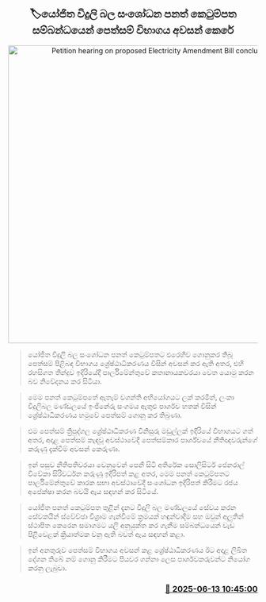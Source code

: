 <p align='center'><b><h2 align='center' title='Petition hearing on proposed Electricity Amendment Bill concludes'>🏷යෝජිත විදුලි බල සංශෝධන පනත් කෙටුම්පත සම්බන්ධයෙන් පෙත්සම් විභාගය අවසන් කෙරේ</h2></b></p>
<p align='center'><img src='https://helakuru.sgp1.cdn.digitaloceanspaces.com/esana/images/lib/court-2[1].jpg' width='600' alt='Petition hearing on proposed Electricity Amendment Bill concludes'></p>

> යෝජිත විදුලි බල සංශෝධන පනත් කෙටුම්පතට එරෙහිව ගොනුකර තිබූ පෙත්සම් පිළිබඳ විභාගය ශ්‍රේෂ්ඨාධිකරණය විසින් අවසන් කර ඇති අතර, එහි රහසිගත තීන්දුව ඉදිරියේදී පාර්ලිමේන්තුවේ කතානායකවරයා වෙත යොමු කරන බව නිවේදනය කර සිටියා.

> මෙම පනත් කෙටුම්පතේ ඇතැම් වගන්ති අභියෝගයට ලක් කරමින්, ලංකා විදුලිබල මණ්ඩලයේ ඉංජිනේරු සංගමය ඇතුළු පාර්ශව හතක් විසින් ශ්‍රේෂ්ඨාධිකරණය හමුවේ පෙත්සම් ගොනු කර තිබුණා.

> එම පෙත්සම් ත්‍රිපුද්ගල ශ්‍රේෂ්ඨාධිකරණ විනිසුරු මඩුල්ලක් ඉදිරියේ විභාගයට ගත් අතර, අදාළ පෙත්සම් කැඳවූ අවස්ථාවේදී පෙත්සම්කාර පාර්ශ්වයේ නීතිඥවරුන්ගේ කරුණු දැක්වීම් අවසන් කෙරුණා.

> ඉන් පසුව නීතිපතිවරයා වෙනුවෙන් පෙනී සිටි අතිරේක සොලිසිටර් ජෙනරාල් විවේකා සිරිවර්ධන කරුණු ඉදිරිපත් කළ අතර, මෙම පනත් කෙටුම්පතට පාර්ලිමේන්තුවේ කාරක සභා අවස්ථාවේදී සංශෝධන ඉදිරිපත් කිරීමට රජය අපේක්ෂා කරන බවයි ඇය සඳහන් කර සිටියේ‍.

> යෝජිත පනත් කෙටුම්පත තුළින් දැනට විදුලි බල මණ්ඩලයේ සේවය කරන සේවකයින් ස්වේච්ඡා විශ්‍රාම ගැන්වීමේ ක්‍රමයක් හඳුන්වාදීම සහ ඔවුන් අලුතින් ස්ථාපිත කෙරෙන සමාගමට යලි අනුයුක්ත කර ගැනීම සම්බන්ධයෙන් වැඩ පිළිවෙළක් ක්‍රියාත්මක වනු ඇති බවත් ඇය සඳහන් කළා.

> ඉන් අනතුරුව පෙත්සම් විභාගය අවසන් කළ ශ්‍රේෂ්ඨාධිකරණය ඊට අදාළ ලිඛිත දේශන තිබේ නම් ගොනු කිරීමට පියවර ගන්නා ලෙස පාර්ශවකරුවන්ට නියෝග කරනු ලැබුවා.



<h3 align='right'><a href='https://www.helakuru.lk/esana/p/110954/'>📅 2025-06-13 10:45:00</a></h3>
